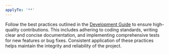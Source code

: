 ```yaml
---
applyTo: '**'
---
```


Follow the best practices outlined in the [Development Guide](../../docs/dev_guide.md) to ensure high-quality contributions. This includes adhering to coding standards, writing clear and concise documentation, and implementing comprehensive tests for new features or bug fixes. Consistent application of these practices helps maintain the integrity and reliability of the project.
